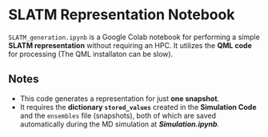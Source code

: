# SLATM Representation Notebook  

`SLATM_generation.ipynb` is a Google Colab notebook for performing a simple **SLATM representation** without requiring an HPC. It utilizes the **QML code** for processing (The QML installaton can be slow).  

## Notes  
- This code generates a representation for just **one snapshot**.  
- It requires the **dictionary `stored_values`** created in the **Simulation Code** and the `ensembles` file (snapshots), both of which are saved automatically during the MD simulation at ***Simulation.ipynb***.  
 
